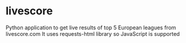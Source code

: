 # livescore
Python application to get live results of top 5 European leagues from livescore.com
It uses requests-html library so JavaScript is supported